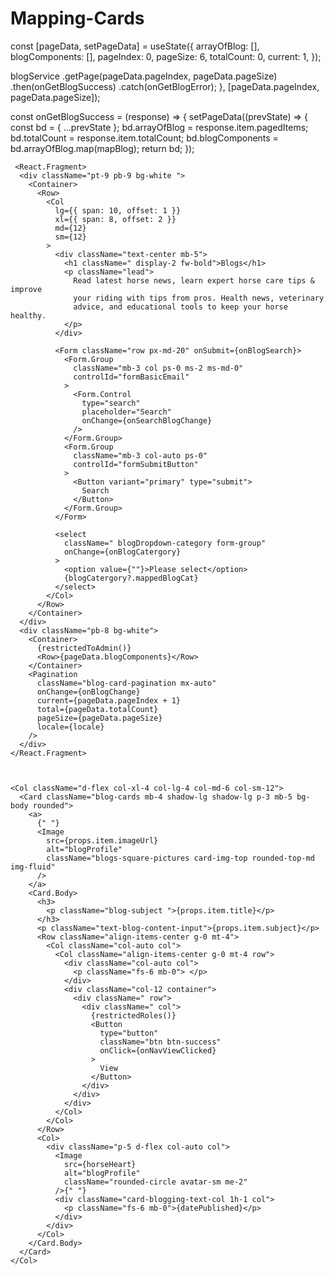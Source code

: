 # Mapping-Cards

 
const [pageData, setPageData] = useState({
    arrayOfBlog: [],
    blogComponents: [],
    pageIndex: 0,
    pageSize: 6,
    totalCount: 0,
    current: 1,
  });
  
   blogService
      .getPage(pageData.pageIndex, pageData.pageSize)
      .then(onGetBlogSuccess)
      .catch(onGetBlogError);
  }, [pageData.pageIndex, pageData.pageSize]);
  
  
const onGetBlogSuccess = (response) => {
    setPageData((prevState) => {
      const bd = { ...prevState };
      bd.arrayOfBlog = response.item.pagedItems;
      bd.totalCount = response.item.totalCount;
      bd.blogComponents = bd.arrayOfBlog.map(mapBlog);
      return bd;
    });
    
    
     <React.Fragment>
      <div className="pt-9 pb-9 bg-white ">
        <Container>
          <Row>
            <Col
              lg={{ span: 10, offset: 1 }}
              xl={{ span: 8, offset: 2 }}
              md={12}
              sm={12}
            >
              <div className="text-center mb-5">
                <h1 className=" display-2 fw-bold">Blogs</h1>
                <p className="lead">
                  Read latest horse news, learn expert horse care tips & improve
                  your riding with tips from pros. Health news, veterinary
                  advice, and educational tools to keep your horse healthy.
                </p>
              </div>

              <Form className="row px-md-20" onSubmit={onBlogSearch}>
                <Form.Group
                  className="mb-3 col ps-0 ms-2 ms-md-0"
                  controlId="formBasicEmail"
                >
                  <Form.Control
                    type="search"
                    placeholder="Search"
                    onChange={onSearchBlogChange}
                  />
                </Form.Group>
                <Form.Group
                  className="mb-3 col-auto ps-0"
                  controlId="formSubmitButton"
                >
                  <Button variant="primary" type="submit">
                    Search
                  </Button>
                </Form.Group>
              </Form>

              <select
                className=" blogDropdown-category form-group"
                onChange={onBlogCatergory}
              >
                <option value={""}>Please select</option>
                {blogCatergory?.mappedBlogCat}
              </select>
            </Col>
          </Row>
        </Container>
      </div>
      <div className="pb-8 bg-white">
        <Container>
          {restrictedToAdmin()}
          <Row>{pageData.blogComponents}</Row>
        </Container>
        <Pagination
          className="blog-card-pagination mx-auto"
          onChange={onBlogChange}
          current={pageData.pageIndex + 1}
          total={pageData.totalCount}
          pageSize={pageData.pageSize}
          locale={locale}
        />
      </div>
    </React.Fragment>
    
    
    
    <Col className="d-flex col-xl-4 col-lg-4 col-md-6 col-sm-12">
      <Card className="blog-cards mb-4 shadow-lg shadow-lg p-3 mb-5 bg-body rounded">
        <a>
          {" "}
          <Image
            src={props.item.imageUrl}
            alt="blogProfile"
            className="blogs-square-pictures card-img-top rounded-top-md img-fluid"
          />
        </a>
        <Card.Body>
          <h3>
            <p className="blog-subject ">{props.item.title}</p>
          </h3>
          <p className="text-blog-content-input">{props.item.subject}</p>
          <Row className="align-items-center g-0 mt-4">
            <Col className="col-auto col">
              <Col className="align-items-center g-0 mt-4 row">
                <div className="col-auto col">
                  <p className="fs-6 mb-0"> </p>
                </div>
                <div className="col-12 container">
                  <div className=" row">
                    <div className=" col">
                      {restrictedRoles()}
                      <Button
                        type="button"
                        className="btn btn-success"
                        onClick={onNavViewClicked}
                      >
                        View
                      </Button>
                    </div>
                  </div>
                </div>
              </Col>
            </Col>
          </Row>
          <Col>
            <div className="p-5 d-flex col-auto col">
              <Image
                src={horseHeart}
                alt="blogProfile"
                className="rounded-circle avatar-sm me-2"
              />{" "}
              <div className="card-blogging-text-col 1h-1 col">
                <p className="fs-6 mb-0">{datePublished}</p>
              </div>
            </div>
          </Col>
        </Card.Body>
      </Card>
    </Col>
